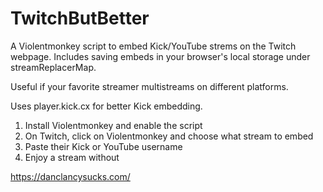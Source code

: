 # TwitchButBetter
A Violentmonkey script to embed Kick/YouTube strems on the Twitch webpage. Includes saving embeds in your browser's local storage under streamReplacerMap.  

Useful if your favorite streamer multistreams on different platforms.

Uses player.kick.cx for better Kick embedding.

1. Install Violentmonkey and enable the script
2. On Twitch, click on Violentmonkey and choose what stream to embed
3. Paste their Kick or YouTube username
4. Enjoy a stream without

https://danclancysucks.com/
